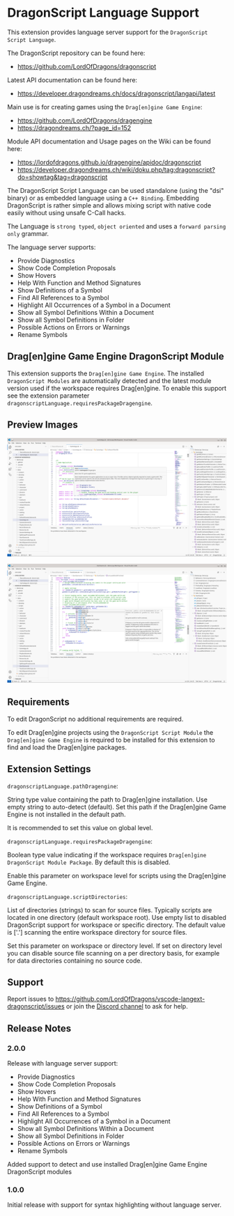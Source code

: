 # DragonScript Language Support

This extension provides language server support for the `DragonScript Script Language`.

The DragonScript repository can be found here:
  - https://github.com/LordOfDragons/dragonscript

Latest API documentation can be found here:
  - https://developer.dragondreams.ch/docs/dragonscript/langapi/latest

Main use is for creating games using the `Drag[en]gine Game Engine`:
  - https://github.com/LordOfDragons/dragengine
  - https://dragondreams.ch/?page_id=152

Module API documentation and Usage pages on the Wiki can be found here:
  - https://lordofdragons.github.io/dragengine/apidoc/dragonscript
  - https://developer.dragondreams.ch/wiki/doku.php/tag:dragonscript?do=showtag&tag=dragonscript

The DragonScript Script Language can be used standalone (using the "dsi" binary)
or as embedded language using a `C++ Binding`. Embedding DragonScript is rather
simple and allows mixing script with native code easily without using unsafe
C-Call hacks.

The Language is `strong typed`, `object oriented` and uses a `forward parsing only` grammar.

The language server supports:
- Provide Diagnostics
- Show Code Completion Proposals
- Show Hovers
- Help With Function and Method Signatures
- Show Definitions of a Symbol
- Find All References to a Symbol
- Highlight All Occurrences of a Symbol in a Document
- Show all Symbol Definitions Within a Document
- Show all Symbol Definitions in Folder
- Possible Actions on Errors or Warnings
- Rename Symbols


## Drag[en]gine Game Engine DragonScript Module

This extension supports the `Drag[en]gine Game Engine`. The installed `DragonScript Modules`
are automatically detected and the latest module version used if the workspace requires
Drag[en]gine. To enable this support see the extension parameter
`dragonscriptLanguage.requiresPackageDragengine`.


## Preview Images

![Preview Image](https://raw.githubusercontent.com/LordOfDragons/vscode-langext-dragonscript/master/images/preview1.png)

![Preview Image](https://raw.githubusercontent.com/LordOfDragons/vscode-langext-dragonscript/master/images/preview2.png)


## Requirements

To edit DragonScript no additional requirements are required.

To edit Drag[en]gine projects using the `DragonScript Script Module` the `Drag[en]gine Game Engine`
is required to be installed for this extension to find and load the Drag[en]gine packages.


## Extension Settings

`dragonscriptLanguage.pathDragengine`:

String type value containing the path to Drag[en]gine installation.
Use empty string to auto-detect (default). Set this path if the Drag[en]gine
Game Engine is not installed in the default path.

It is recommended to set this value on global level.

`dragonscriptLanguage.requiresPackageDragengine`:

Boolean type value indicating if the workspace requires `Drag[en]gine DragonScript Module Package`.
By default this is disabled.

Enable this parameter on workspace level for scripts using the Drag[en]gine Game Engine.

`dragonscriptLanguage.scriptDirectories`:

List of directories (strings) to scan for source files. Typically scripts are located in one
directory (default workspace root). Use empty list to disabled DragonScript support for workspace
or specific directory. The default value is ['.'] scanning the entire workspace directory for
source files.

Set this parameter on workspace or directory level. If set on directory level you can disable
source file scanning on a per directory basis, for example for data directories containing
no source code.


## Support

Report issues to https://github.com/LordOfDragons/vscode-langext-dragonscript/issues
or join the [Discord channel](https://discord.gg/Jeg62ns) to ask for help.


## Release Notes

### 2.0.0

Release with language server support:
- Provide Diagnostics
- Show Code Completion Proposals
- Show Hovers
- Help With Function and Method Signatures
- Show Definitions of a Symbol
- Find All References to a Symbol
- Highlight All Occurrences of a Symbol in a Document
- Show all Symbol Definitions Within a Document
- Show all Symbol Definitions in Folder
- Possible Actions on Errors or Warnings
- Rename Symbols

Added support to detect and use installed Drag[en]gine Game Engine DragonScript modules

### 1.0.0

Initial release with support for syntax highlighting without language server.
